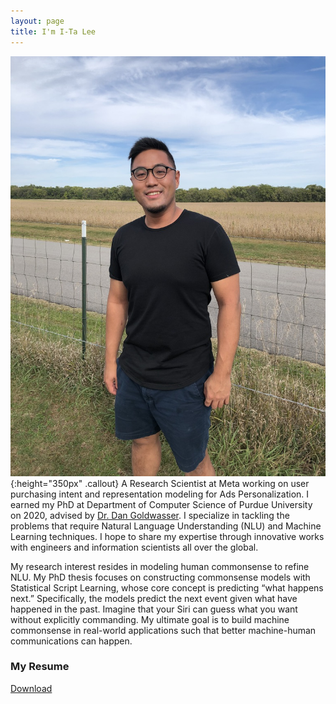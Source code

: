 ```yaml
---
layout: page
title: I'm I-Ta Lee
---
```


![AboutMe](images/about.jpg){:height="350px" .callout}
A Research Scientist at Meta working on user purchasing intent and representation modeling for Ads Personalization. I earned my PhD at Department of Computer Science of Purdue University on 2020, advised by [Dr. Dan Goldwasser](https://www.cs.purdue.edu/homes/dgoldwas/). I specialize in tackling the problems that require Natural Language Understanding (NLU) and Machine Learning techniques. I hope to share my expertise through innovative works with engineers and information scientists all over the global.

My research interest resides in modeling human commonsense to refine NLU. My PhD thesis focuses on constructing commonsense models with Statistical Script Learning, whose core concept is predicting “what happens next.” Specifically, the models predict the next event given what have happened in the past. Imagine that your Siri can guess what you want without explicitly commanding. My ultimate goal is to build machine commonsense in real-world applications such that better machine-human communications can happen.

### My Resume

[Download](/download/resume.pdf)
